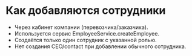 # Как добавляются сотрудники

- Через кабинет компании (перевозчика/заказчика).
- Используется сервис EmployeeService.createEmployee.
- Создаётся только один сотрудник с указанной ролью.
- Нет создания CEO/contact при добавлении обычного сотрудника. 